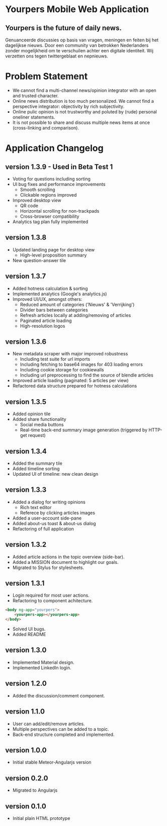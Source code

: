 # Yourpers Mobile Web Application
## Yourpers is the future of daily news.

Genuanceerde discussies op basis van vragen, meningen en feiten bij het dagelijkse nieuws.
Door een community van betrokken Nederlanders zonder mogelijkheid om te verschuilen achter een digitale identiteit. 
Wij verzetten ons tegen twittergeblaat en nepnieuws.

# Problem Statement
* We cannot find a multi-channel news/opinion integrator with an open and trusted character.
* Online news distribution is too much personalized. We cannot find a perspective integrator: objectivity by rich subjectivity.
* Online pulic opinion is not trustworthy and poluted by (rude) personal oneliner statements.
* It is not possible to share and discuss multiple news items at once (cross-linking and comparison).

# Application Changelog
## version 1.3.9 - Used in Beta Test 1
* Voting for questions including sorting
* UI bug fixes and performance improvements
    * Smooth scrolling
    * Clickable regions improved
* Improved desktop view
    * QR code
    * Horizontal scrolling for non-trackpads
    * Cross-browser compatibility
* Analytics tag plan fully implemented

## version 1.3.8
* Updated landing page for desktop view
    * High-level proposition summary
* New question-answer tile

## version 1.3.7
* Added hotness calculation & sorting
* Implemented analytics (Google's analytics.js)
* Improved UI/UX, amongst others:
    * Reduced amount of categories ('Nieuws' & 'Verrijking')
    * Divider bars between categories
    * Refresh articles locally at adding/removing of articles
    * Paginated article loading
    * High-resolution logos

## version 1.3.6
* New metadata scraper with major improved robustness
    * Including test suite for url imports
    * Including fetching to base64 images for 403 loading errors
    * Including cookie storage for cookiewalls
    * Including url preprocessing to find the source of blendle articles
* Improved article loading (paginated: 5 articles per view)
* Refactored data structure prepared for hotness calculations

## version 1.3.5
* Added opinion tile
* Added share functionality
    * Social media buttons
    * Real-time back-end summary image generation (triggered by HTTP-get request)

## version 1.3.4
* Added the summary tile
* Added timeline sorting
* Updated UI of timeline: new clean design

## version 1.3.3
* Added a dialog for writing opinions
    * Rich text editor
    * Referece by clicking articles images
* Added a user-account side-pane
* Added about-us toast & about-us dialog
* Refactoring of full application

## version 1.3.2
* Added article actions in the topic overview (side-bar).
* Added a MISSION document to highlight our goals.
* Migrated to Stylus for stylesheets.

## version 1.3.1
* Login required for most user actions.
* Refactoring to component achitecture.
```html
<body ng-app="yourpers">
    <yourpers-app></yourpers-app>
</body>
```
* Solved UI bugs.
* Added README

## version 1.3.0
* Implemented Material design.
* Implemented LinkedIn login.

## version 1.2.0
* Added the discussion/comment component.

## version 1.1.0
* User can add/edit/remove articles.
* Multiple perspectives can be added to a topic.
* Back-end structure completed and implemented.

## version 1.0.0
* Initial stable Meteor-Angularjs version

## version 0.2.0
* Migrated to Angularjs

## version 0.1.0
* Initial plain HTML prototype